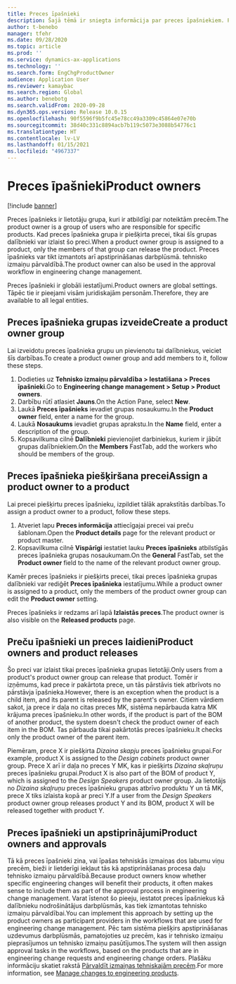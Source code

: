 ```yaml
---
title: Preces īpašnieki
description: Šajā tēmā ir sniegta informācija par preces īpašniekiem. Preces īpašnieks ir lietotāju grupa, kuri ir atbildīgi par noteiktām precēm. Šos produktus var izlaist tikai grupas dalībnieki. Preces īpašnieks var tikt izmantots arī apstiprināšanas darbplūsmā.
author: t-benebo
manager: tfehr
ms.date: 09/28/2020
ms.topic: article
ms.prod: ''
ms.service: dynamics-ax-applications
ms.technology: ''
ms.search.form: EngChgProductOwner
audience: Application User
ms.reviewer: kamaybac
ms.search.region: Global
ms.author: benebotg
ms.search.validFrom: 2020-09-28
ms.dyn365.ops.version: Release 10.0.15
ms.openlocfilehash: 90f5596f9b5fc45e78cc49a3309c45864e07e70b
ms.sourcegitcommit: 38d40c331c8894acb7b119c5073e3088b54776c1
ms.translationtype: HT
ms.contentlocale: lv-LV
ms.lasthandoff: 01/15/2021
ms.locfileid: "4967337"
---
```

# <a name="product-owners"></a><span data-ttu-id="85778-106">Preces īpašnieki</span><span class="sxs-lookup"><span data-stu-id="85778-106">Product owners</span></span>

[!include [banner](../includes/banner.md)]

<span data-ttu-id="85778-107">Preces īpašnieks ir lietotāju grupa, kuri ir atbildīgi par noteiktām precēm.</span><span class="sxs-lookup"><span data-stu-id="85778-107">The product owner is a group of users who are responsible for specific products.</span></span> <span data-ttu-id="85778-108">Kad preces īpašnieka grupa ir piešķirta precei, tikai šīs grupas dalībnieki var izlaist šo preci.</span><span class="sxs-lookup"><span data-stu-id="85778-108">When a product owner group is assigned to a product, only the members of that group can release the product.</span></span> <span data-ttu-id="85778-109">Preces īpašnieks var tikt izmantots arī apstiprināšanas darbplūsmā. tehnisko izmaiņu pārvaldībā.</span><span class="sxs-lookup"><span data-stu-id="85778-109">The product owner can also be used in the approval workflow in engineering change management.</span></span>

<span data-ttu-id="85778-110">Preces īpašnieki ir globāli iestatījumi.</span><span class="sxs-lookup"><span data-stu-id="85778-110">Product owners are global settings.</span></span> <span data-ttu-id="85778-111">Tāpēc tie ir pieejami visām juridiskajām personām.</span><span class="sxs-lookup"><span data-stu-id="85778-111">Therefore, they are available to all legal entities.</span></span>

## <a name="create-a-product-owner-group"></a><span data-ttu-id="85778-112">Preces īpašnieka grupas izveide</span><span class="sxs-lookup"><span data-stu-id="85778-112">Create a product owner group</span></span>

<span data-ttu-id="85778-113">Lai izveidotu preces īpašnieka grupu un pievienotu tai dalībniekus, veiciet šīs darbības.</span><span class="sxs-lookup"><span data-stu-id="85778-113">To create a product owner group and add members to it, follow these steps.</span></span>

1. <span data-ttu-id="85778-114">Dodieties uz **Tehnisko izmaiņu pārvaldība \> Iestatīšana \> Preces īpašnieki**.</span><span class="sxs-lookup"><span data-stu-id="85778-114">Go to **Engineering change management \> Setup \> Product owners**.</span></span>
2. <span data-ttu-id="85778-115">Darbību rūtī atlasiet **Jauns**.</span><span class="sxs-lookup"><span data-stu-id="85778-115">On the Action Pane, select **New**.</span></span>
3. <span data-ttu-id="85778-116">Laukā **Preces īpašnieks** ievadiet grupas nosaukumu.</span><span class="sxs-lookup"><span data-stu-id="85778-116">In the **Product owner** field, enter a name for the group.</span></span>
4. <span data-ttu-id="85778-117">Laukā **Nosaukums** ievadiet grupas aprakstu.</span><span class="sxs-lookup"><span data-stu-id="85778-117">In the **Name** field, enter a description of the group.</span></span>
5. <span data-ttu-id="85778-118">Kopsavilkuma cilnē **Dalībnieki** pievienojiet darbiniekus, kuriem ir jābūt grupas dalībniekiem.</span><span class="sxs-lookup"><span data-stu-id="85778-118">On the **Members** FastTab, add the workers who should be members of the group.</span></span>

## <a name="assign-a-product-owner-to-a-product"></a><span data-ttu-id="85778-119">Preces īpašnieka piešķiršana precei</span><span class="sxs-lookup"><span data-stu-id="85778-119">Assign a product owner to a product</span></span>

<span data-ttu-id="85778-120">Lai precei piešķirtu preces īpašnieku, izpildiet tālāk aprakstītās darbības.</span><span class="sxs-lookup"><span data-stu-id="85778-120">To assign a product owner to a product, follow these steps.</span></span>

1. <span data-ttu-id="85778-121">Atveriet lapu **Preces informācija** attiecīgajai precei vai preču šablonam.</span><span class="sxs-lookup"><span data-stu-id="85778-121">Open the **Product details** page for the relevant product or product master.</span></span>
1. <span data-ttu-id="85778-122">Kopsavilkuma cilnē **Vispārīgi** iestatiet lauku **Preces īpašnieks** atbilstīgās preces īpašnieka grupas nosaukumam.</span><span class="sxs-lookup"><span data-stu-id="85778-122">On the **General** FastTab, set the **Product owner** field to the name of the relevant product owner group.</span></span>

<span data-ttu-id="85778-123">Kamēr preces īpašnieks ir piešķirts precei, tikai preces īpašnieka grupas dalībnieki var rediģēt **Preces īpašnieka** iestatījumu.</span><span class="sxs-lookup"><span data-stu-id="85778-123">While a product owner is assigned to a product, only the members of the product owner group can edit the **Product owner** setting.</span></span>

<span data-ttu-id="85778-124">Preces īpašnieks ir redzams arī lapā **Izlaistās preces**.</span><span class="sxs-lookup"><span data-stu-id="85778-124">The product owner is also visible on the **Released products** page.</span></span>

## <a name="product-owners-and-product-releases"></a><span data-ttu-id="85778-125">Preču īpašnieki un preces laidieni</span><span class="sxs-lookup"><span data-stu-id="85778-125">Product owners and product releases</span></span>

<span data-ttu-id="85778-126">Šo preci var izlaist tikai preces īpašnieka grupas lietotāji.</span><span class="sxs-lookup"><span data-stu-id="85778-126">Only users from a product's product owner group can release that product.</span></span> <span data-ttu-id="85778-127">Tomēr ir izņēmums, kad prece ir pakārtota prece, un tās pārstāvis tiek atbrīvots no pārstāvja īpašnieka.</span><span class="sxs-lookup"><span data-stu-id="85778-127">However, there is an exception when the product is a child item, and its parent is released by the parent's owner.</span></span> <span data-ttu-id="85778-128">Citiem vārdiem sakot, ja prece ir daļa no citas preces MK, sistēma nepārbauda katra MK krājuma preces īpašnieku.</span><span class="sxs-lookup"><span data-stu-id="85778-128">In other words, if the product is part of the BOM of another product, the system doesn't check the product owner of each item in the BOM.</span></span> <span data-ttu-id="85778-129">Tas pārbauda tikai pakārtotās preces īpašnieku.</span><span class="sxs-lookup"><span data-stu-id="85778-129">It checks only the product owner of the parent item.</span></span>

<span data-ttu-id="85778-130">Piemēram, prece X ir piešķirta *Dizaina skapju* preces īpašnieku grupai.</span><span class="sxs-lookup"><span data-stu-id="85778-130">For example, product X is assigned to the *Design cabinets* product owner group.</span></span> <span data-ttu-id="85778-131">Prece X arī ir daļa no preces Y MK, kas ir piešķirts *Dizaina skaļruņu* preces īpašnieku grupai.</span><span class="sxs-lookup"><span data-stu-id="85778-131">Product X is also part of the BOM of product Y, which is assigned to the *Design Speakers* product owner group.</span></span> <span data-ttu-id="85778-132">Ja lietotājs no *Dizaina skaļruņu* preces īpašnieku grupas atbrīvo produktu Y un tā MK, prece X tiks izlaista kopā ar preci Y.</span><span class="sxs-lookup"><span data-stu-id="85778-132">If a user from the *Design Speakers* product owner group releases product Y and its BOM, product X will be released together with product Y.</span></span>

## <a name="product-owners-and-approvals"></a><span data-ttu-id="85778-133">Preces īpašnieki un apstiprinājumi</span><span class="sxs-lookup"><span data-stu-id="85778-133">Product owners and approvals</span></span>

<span data-ttu-id="85778-134">Tā kā preces īpašnieki zina, vai īpašas tehniskās izmaiņas dos labumu viņu precēm, bieži ir lietderīgi iekļaut tās kā apstiprināšanas procesa daļu tehnisko izmaiņu pārvaldībā.</span><span class="sxs-lookup"><span data-stu-id="85778-134">Because product owners know whether specific engineering changes will benefit their products, it often makes sense to include them as part of the approval process in engineering change management.</span></span> <span data-ttu-id="85778-135">Varat īstenot šo pieeju, iestatot preces īpašniekus kā dalībnieku nodrošinātājus darbplūsmās, kas tiek izmantotas tehnisko izmaiņu pārvaldībai.</span><span class="sxs-lookup"><span data-stu-id="85778-135">You can implement this approach by setting up the product owners as participant providers in the workflows that are used for engineering change management.</span></span> <span data-ttu-id="85778-136">Pēc tam sistēma piešķirs apstiprināšanas uzdevumus darbplūsmās, pamatojoties uz precēm, kas ir tehnisko izmaiņu pieprasījumos un tehnisko izmaiņu pasūtījumos.</span><span class="sxs-lookup"><span data-stu-id="85778-136">The system will then assign approval tasks in the workflows, based on the products that are in engineering change requests and engineering change orders.</span></span> <span data-ttu-id="85778-137">Plašāku informāciju skatiet rakstā [Pārvaldīt izmaiņas tehniskajām precēm](engineering-change-management.md).</span><span class="sxs-lookup"><span data-stu-id="85778-137">For more information, see [Manage changes to engineering products](engineering-change-management.md).</span></span>
